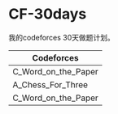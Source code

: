 # CF-30days

我的codeforces 30天做题计划。

|Codeforces|
|-|
|C_Word_on_the_Paper|
|A_Chess_For_Three|
|C_Word_on_the_Paper|